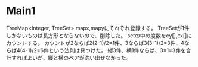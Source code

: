 # Main1
TreeMap<Integer, TreeSet<Integer>> mapx,mapyにそれぞれ登録する。
TreeSetが1件しかないものは長方形とならないので、削除した。
setの中の度数をcy\[\],cx\[\]にカウントする。
カウントが2ならば2(2-1)/2=1件、3ならば3(3-1)/2=3件、4ならば4(4-1)/2=6件という法則は見つけた。
縦3件、横1件ならば、3×1=3件を合計すればよいが、縦と横のペアが洗い出せなかった。
